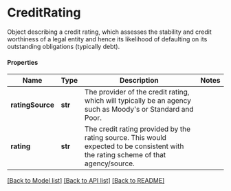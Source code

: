 # CreditRating

Object describing a credit rating,  which assesses the stability and credit worthiness of a legal entity  and hence its likelihood of defaulting on its outstanding obligations (typically debt).

#### Properties
Name | Type | Description | Notes
------------ | ------------- | ------------- | -------------
**ratingSource** | **str** | The provider of the credit rating, which will typically be an agency such as Moody&#x27;s or Standard and Poor. | 
**rating** | **str** | The credit rating provided by the rating source. This would expected to be consistent with the rating scheme of that agency/source. | 

[[Back to Model list]](../README.md#documentation-for-models) [[Back to API list]](../README.md#documentation-for-api-endpoints) [[Back to README]](../README.md)

